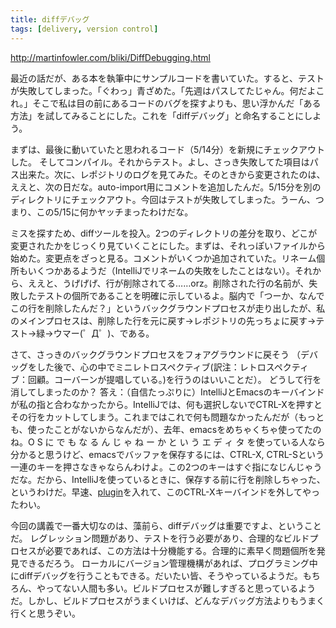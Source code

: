 ```yaml
---
title: diffデバッグ
tags: [delivery, version control]
---
```


http://martinfowler.com/bliki/DiffDebugging.html

最近の話だが、ある本を執筆中にサンプルコードを書いていた。すると、テストが失敗してしまった。「ぐわっ」青ざめた。「先週はパスしてたじゃん。何だよこれ。」そこで私は目の前にあるコードのバグを探すよりも、思い浮かんだ「ある方法」を試してみることにした。これを「diffデバッグ」と命名することにしよう。

まずは、最後に動いていたと思われるコード（5/14分）を新規にチェックアウトした。
そしてコンパイル。それからテスト。よし、さっき失敗してた項目はパス出来た。次に、レポジトリのログを見てみた。そのときから変更されたのは、ええと、次の日だな。auto-import用にコメントを追加したんだ。5/15分を別のディレクトリにチェックアウト。今回はテストが失敗してしまった。うーん、つまり、この5/15に何かヤッチまったわけだな。

ミスを探すため、diffツールを投入。2つのディレクトリの差分を取り、どこが変更されたかをじっくり見ていくことにした。まずは、それっぽいファイルから始めた。変更点をざっと見る。コメントがいくつか追加されていた。リネーム個所もいくつかあるようだ（IntelliJでリネームの失敗をしたことはない）。それから、ええと、うげげげ、行が削除されてる……orz。削除された行の名前が、失敗したテストの個所であることを明確に示しているよ。脳内で「つーか、なんでこの行を削除したんだ？」というバックグラウンドプロセスが走り出したが、私のメインプロセスは、削除した行を元に戻す→レポジトリの先っちょに戻す→テスト→緑→ウマー(゜Д゜)、である。

さて、さっきのバックグラウンドプロセスをフォアグラウンドに戻そう
（デバッグをした後で、心の中でミニレトロスペクティブ(訳注：レトロスペクティブ：回顧。コーバーンが提唱している。)を行うのはいいことだ）。
どうして行を消してしまったのか？ 答え：（自信たっぷりに）IntelliJとEmacsのキーバインドが私の指と合わなかったから。IntelliJでは、何も選択しないでCTRL-Xを押すとその行をカットしてしまう。これまではこれで何も問題なかったんだが（もっとも、使ったことがないからなんだが）、去年、emacsをめちゃくちゃ使ってたのね。O S に で も な る ん じ ゃ ね ー か と い う エ デ ィ タ を使っている人なら分かると思うけど、emacsでバッファを保存するには、CTRL-X, CTRL-Sという一連のキーを押さなきゃならんわけよ。この2つのキーはすぐ指になじんじゃうだな。だから、IntelliJを使っているときに、保存する前に行を削除しちゃった、というわけだ。早速、[plugin](http://www.intellij.org/twiki/bin/view/Main/NoSelectionCopyKiller)を入れて、このCTRL-Xキーバインドを外してやったわい。

今回の講義で一番大切なのは、藻前ら、diffデバッグは重要ですよ、ということだ。
レグレッション問題があり、テストを行う必要があり、合理的なビルドプロセスが必要であれば、この方法は十分機能する。合理的に素早く問題個所を発見できるだろう。
ローカルにバージョン管理機構があれば、プログラミング中にdiffデバッグを行うこともできる。だいたい皆、そうやっているようだ。もちろん、やってない人間も多い。ビルドプロセスが難しすぎると思っているようだ。しかし、ビルドプロセスがうまくいけば、どんなデバッグ方法よりもうまく行くと思うぞい。
